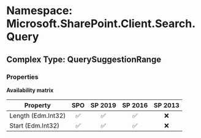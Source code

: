 # Namespace: Microsoft.SharePoint.Client.Search.Query

## Complex Type: QuerySuggestionRange

### Properties

**Availability matrix**

Property | SPO | SP 2019 | SP 2016 | SP 2013
----------|:---:|:-------:|:-------:|:-------:
Length (Edm.Int32) | ✅ | ✅ | ✅ | ❌
Start (Edm.Int32) | ✅ | ✅ | ✅ | ❌